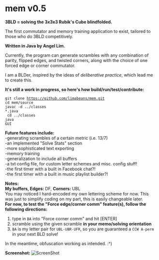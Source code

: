 mem v0.5
===

<b>3BLD = solving the 3x3x3 Rubik's Cube blindfolded.</b>

The first commutator and memory training application to exist, tailored to those who do 3BLD competitively. 

<b>Written in Java by Angel Lim.</b>

Currently, the program can generate scrambles with any combination of parity, flipped edges, and twisted corners, along with the choice of one forced edge or corner commutator.

I am a BLDer, inspired by the ideas of <i>deliberative practice</i>, which lead me to create this.

<b>It's still a work in progress, so here's how build/run/test/contribute:</b>

<code>git clone https://github.com/limabeans/mem.git</code><br>
<code>cd mem/source</code><br>
<code>javac -d ../classes *.java</code><br>
<code> cd ../classes</code><br>
<code>java GUI</code>

<b>Future features include:</b><br>
-generating scrambles of a certain metric (i.e. 13/7)<br>
-an implemented "Solve Stats" section<br>
-more sophisticated text exporting<br>
-memory training<br>
-generalization to include all buffers<br>
-a txt config file, for custom letter schemes and misc. config stuff!<br>
-the first timer with a built in Facebook chat?!<br>
-the first timer with a built in music playlist builder?!<br>

<b>Notes:</b><br>
<b>My buffers, </b><b>Edges: </b>DF, <b>Corners: </b>UBL<br>
You may noticed I hard-encoded my own lettering scheme for now.
This was just to simplify coding on my part, this is easily changeable later.<br>
<b>For now, to test the "Force edge/corner comm" feature(s), follow the following directions:</b><br>
1. type in <code>BA</code> into "Force corner comm" and hit [ENTER]<br>
2. scramble using the given scramble <b>in your memo/solving orientation</b><br>
3. <code>BA</code> is my letter pair for <code>UBL-UBR-UFR</code>, so you are guaranteed a <code>CCW A-perm</code> in your next BLD solve!

In the meantime, obfuscation working as intended. :^)

<b>Screenshot:</b>
![ScreenShot](https://raw.github.com/limabeans/mem/master/screenshots_v0.5/screenshot2.png)



